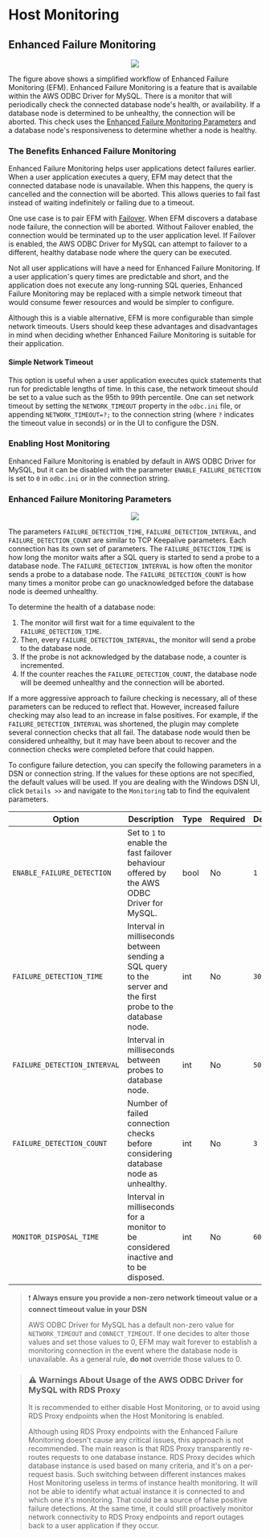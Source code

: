 # Host Monitoring

## Enhanced Failure Monitoring
<div style="text-align:center"><img src="../../images/enhanced_failure_monitoring_diagram.png"/></div>

The figure above shows a simplified workflow of Enhanced Failure Monitoring (EFM). Enhanced Failure Monitoring is a feature that is available within the AWS ODBC Driver for MySQL. There is a monitor that will periodically check the connected database node's health, or availability. If a database node is determined to be unhealthy, the connection will be aborted. This check uses the [Enhanced Failure Monitoring Parameters](#enhanced-failure-monitoring-parameters) and a database node's responsiveness to determine whether a node is healthy.

### The Benefits Enhanced Failure Monitoring
Enhanced Failure Monitoring helps user applications detect failures earlier. When a user application executes a query, EFM may detect that the connected database node is unavailable. When this happens, the query is cancelled and the connection will be aborted. This allows queries to fail fast instead of waiting indefinitely or failing due to a timeout.

One use case is to pair EFM with [Failover](./using-the-aws-driver/UsingTheAwsDriver.md#failover-specific-options). When EFM discovers a database node failure, the connection will be aborted. Without Failover enabled, the connection would be terminated up to the user application level. If Failover is enabled, the AWS ODBC Driver for MySQL can attempt to failover to a different, healthy database node where the query can be executed.

Not all user applications will have a need for Enhanced Failure Monitoring. If a user application's query times are predictable and short, and the application does not execute any long-running SQL queries, Enhanced Failure Monitoring may be replaced with a simple network timeout that would consume fewer resources and would be simpler to configure. 

Although this is a viable alternative, EFM is more configurable than simple network timeouts. Users should keep these advantages and disadvantages in mind when deciding whether Enhanced Failure Monitoring is suitable for their application.

#### Simple Network Timeout
This option is useful when a user application executes quick statements that run for predictable lengths of time. In this case, the network timeout should be set to a value such as the 95th to 99th percentile. One can set network timeout by setting the `NETWORK_TIMEOUT` property in the `odbc.ini` file, or appending `NETWORK_TIMEOUT=?;` to the connection string (where `?` indicates the timeout value in seconds) or in the UI to configure the DSN.

### Enabling Host Monitoring
Enhanced Failure Monitoring is enabled by default in AWS ODBC Driver for MySQL, but it can be disabled with the parameter `ENABLE_FAILURE_DETECTION` is set to `0` in `odbc.ini` or in the connection string.
> 
### Enhanced Failure Monitoring Parameters
<div style="text-align:center"><img src="../../images/efm_monitor_process.png" /></div>

The parameters `FAILURE_DETECTION_TIME`, `FAILURE_DETECTION_INTERVAL`, and `FAILURE_DETECTION_COUNT` are similar to TCP Keepalive parameters. Each connection has its own set of parameters. The `FAILURE_DETECTION_TIME` is how long the monitor waits after a SQL query is started to send a probe to a database node. The `FAILURE_DETECTION_INTERVAL` is how often the monitor sends a probe to a database node. The `FAILURE_DETECTION_COUNT` is how many times a monitor probe can go unacknowledged before the database node is deemed unhealthy. 

To determine the health of a database node: 
1. The monitor will first wait for a time equivalent to the `FAILURE_DETECTION_TIME`. 
2. Then, every `FAILURE_DETECTION_INTERVAL`, the monitor will send a probe to the database node. 
3. If the probe is not acknowledged by the database node, a counter is incremented. 
4. If the counter reaches the `FAILURE_DETECTION_COUNT`, the database node will be deemed unhealthy and the connection will be aborted.

If a more aggressive approach to failure checking is necessary, all of these parameters can be reduced to reflect that. However, increased failure checking may also lead to an increase in false positives. For example, if the `FAILURE_DETECTION_INTERVAL` was shortened, the plugin may complete several connection checks that all fail. The database node would then be considered unhealthy, but it may have been about to recover and the connection checks were completed before that could happen.

To configure failure detection, you can specify the following parameters in a DSN or connection string. If the values for these options are not specified, the default values will be used. If you are dealing with the Windows DSN UI, click `Details >>` and navigate to the `Monitoring` tab to find the equivalent parameters.

| Option                             | Description                                                                                                                                                                                                                                                                                                                                                                        | Type   | Required | Default                                  |
| ---------------------------------- |------------------------------------------------------------------------------------------------------------------------------------------------------------------------------------------------------------------------------------------------------------------------------------------------------------------------------------------------------------------------------------|--------|----------|------------------------------------------|
| `ENABLE_FAILURE_DETECTION`         | Set to `1` to enable the fast failover behaviour offered by the AWS ODBC Driver for MySQL.                                                                                                                                                                                                                                                                                         | bool   | No       | `1`                                      |
| `FAILURE_DETECTION_TIME`           | Interval in milliseconds between sending a SQL query to the server and the first probe to the database node.                                                                                                                                                                                                                                                                       | int    | No       | `30000`                                  |
| `FAILURE_DETECTION_INTERVAL`       | Interval in milliseconds between probes to database node.                                                                                                                                                                                                                                                                                                                          | int    | No       | `5000`                                   |
| `FAILURE_DETECTION_COUNT`          | Number of failed connection checks before considering database node as unhealthy.                                                                                                                                                                                                                                                                                                  | int    | No       | `3`                                      |
| `MONITOR_DISPOSAL_TIME`            | Interval in milliseconds for a monitor to be considered inactive and to be disposed.                                                                                                                                                                                                                                                                                               | int    | No       | `60000`                                  |

> :heavy_exclamation_mark: **Always ensure you provide a non-zero network timeout value or a connect timeout value in your DSN**
>
> AWS ODBC Driver for MySQL has a default non-zero value for `NETWORK_TIMEOUT` and `CONNECT_TIMEOUT`. If one decides to alter those values and set those values to 0, EFM may wait forever to establish a monitoring connection in the event where the database node is unavailable. As a general rule, **do not** override those values to 0.

>### :warning: Warnings About Usage of the AWS ODBC Driver for MySQL with RDS Proxy
> It is recommended to either disable Host Monitoring, or to avoid using RDS Proxy endpoints when the Host Monitoring is enabled.
>
> Although using RDS Proxy endpoints with the Enhanced Failure Monitoring doesn't cause any critical issues, this approach is not recommended. The main reason is that RDS Proxy transparently re-routes requests to one database instance. RDS Proxy decides which database instance is used based on many criteria, and it's on a per-request basis. Such switching between different instances makes Host Monitoring useless in terms of instance health monitoring. It will not be able to identify what actual instance it is connected to and which one it's monitoring. That could be a source of false positive failure detections. At the same time, it could still proactively monitor network connectivity to RDS Proxy endpoints and report outages back to a user application if they occur.
